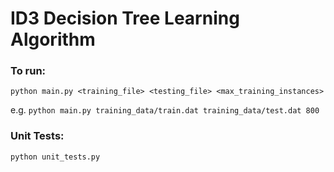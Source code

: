 # ID3 Decision Tree Learning Algorithm

### To run:
`python main.py <training_file> <testing_file> <max_training_instances>`

e.g.
`python main.py training_data/train.dat training_data/test.dat 800`

### Unit Tests:
`python unit_tests.py`